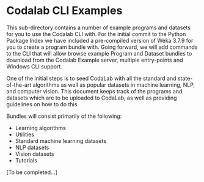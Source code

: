 # Codalab CLI Examples

This sub-directory contains a number of example programs and datasets for you
to use the Codalab CLI with. For the initial commit to the Python Package Index
we have included a pre-compiled version of Weka 3.7.9 for you to create a
program bundle with. Going forward, we will add commands to the CLI that will
allow browse example Program and Dataset bundles to download from the Codalab
Example server, multiple entry-points and Windows CLI support.

One of the initial steps is to seed CodaLab with all the standard and
state-of-the-art algorithms as well as popular datasets in machine learning,
NLP, and computer vision.  This document keeps track of the programs and
datasets which are to be uploaded to CodaLab, as well as providing guidelines
on how to do this.

Bundles will consist primarily of the following:

- Learning algorithms
- Utilities
- Standard machine learning datasets
- NLP datasets
- Vision datasets
- Tutorials

[To be completed...]
